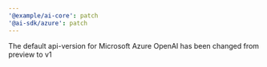 ```yaml
---
'@example/ai-core': patch
'@ai-sdk/azure': patch
---
```


The default api-version for Microsoft Azure OpenAI has been changed from preview to v1
